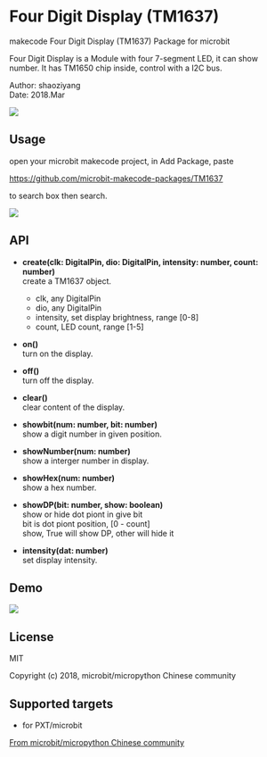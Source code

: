 # Four Digit Display (TM1637)
makecode Four Digit Display (TM1637) Package for microbit  

Four Digit Display is a Module with four 7-segment LED, it can show number. It has TM1650 chip inside, control with a I2C bus.  

Author: shaoziyang  
Date:   2018.Mar  

![](https://raw.githubusercontent.com/microbit-makecode-packages/TM1637/master/icon.png)

## Usage

open your microbit makecode project, in Add Package, paste  

https://github.com/microbit-makecode-packages/TM1637  

to search box then search.

![](https://raw.githubusercontent.com/microbit-makecode-packages/TM1637/master/4-LED.jpg)

## API

- **create(clk: DigitalPin, dio: DigitalPin, intensity: number, count: number)**  
create a TM1637 object.  
  - clk, any DigitalPin  
  - dio, any DigitalPin  
  - intensity, set display brightness, range [0-8]  
  - count, LED count, range [1-5]  

- **on()**  
turn on the display.  

- **off()**  
turn off the display.  

- **clear()**  
clear content of the display.  

- **showbit(num: number, bit: number)**  
show a digit number in given position.  

- **showNumber(num: number)**  
show a interger number in display.  

- **showHex(num: number)**  
show a hex number.  

- **showDP(bit: number, show: boolean)**  
show or hide dot piont in give bit  
bit is dot piont position, [0 - count]  
show, True will show DP, other will hide it  

- **intensity(dat: number)**  
set display intensity.  

## Demo

![](https://raw.githubusercontent.com/microbit-makecode-packages/TM1637/master/demo.jpg)

## License  

MIT

Copyright (c) 2018, microbit/micropython Chinese community  

## Supported targets  

* for PXT/microbit


[From microbit/micropython Chinese community](http://www.micropython.org.cn) 
